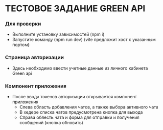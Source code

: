 # ТЕСТОВОЕ ЗАДАНИЕ GREEN API
### Для проверки

-  Выполните установку зависимостей (npm i)
-  Запустите команду (npm run dev) (vite предложит хост с указанным портом)

### Cтраница авторизации
- Здесь необходимо ввести учетные данные из личного кабинета Green api

### Компонент приложения
- После ввода токенов авторизации открывается компонент приложения
  - Слева область добавления чатов, а также выбора активного чата
  - В хедере списка чатов предусмотрена кнопка для выхода
  - Справа облесть чата и форма для отправки и получения сообщений (кнопка обновить)
